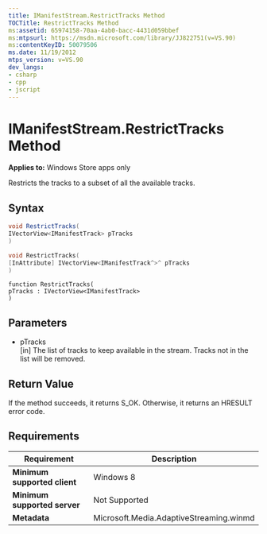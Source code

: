 ```yaml
---
title: IManifestStream.RestrictTracks Method
TOCTitle: RestrictTracks Method
ms:assetid: 65974158-70aa-4ab0-bacc-4431d059bbef
ms:mtpsurl: https://msdn.microsoft.com/library/JJ822751(v=VS.90)
ms:contentKeyID: 50079506
ms.date: 11/19/2012
mtps_version: v=VS.90
dev_langs:
- csharp
- cpp
- jscript
---
```


# IManifestStream.RestrictTracks Method

**Applies to:** Windows Store apps only

Restricts the tracks to a subset of all the available tracks.

## Syntax

```csharp
void RestrictTracks(
IVectorView<IManifestTrack> pTracks
)
```

```cpp
void RestrictTracks(
[InAttribute] IVectorView<IManifestTrack^>^ pTracks
)
```

```jscript
function RestrictTracks(
pTracks : IVectorView<IManifestTrack>
)
```

## Parameters

  - pTracks  
    \[in\] The list of tracks to keep available in the stream. Tracks not in the list will be removed.

## Return Value

If the method succeeds, it returns S\_OK. Otherwise, it returns an HRESULT error code.

## Requirements

|Requirement|Description|
|--- |--- |
|**Minimum supported client**|Windows 8|
|**Minimum supported server**|Not Supported|
|**Metadata**|Microsoft.Media.AdaptiveStreaming.winmd|
